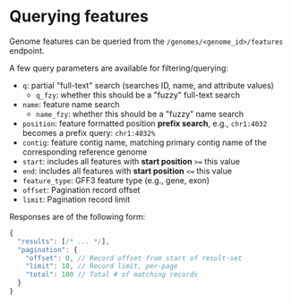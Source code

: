 # Querying features

Genome features can be queried from the `/genomes/<genome_id>/features` endpoint.

A few query parameters are available for filtering/querying:

* `q`: partial "full-text" search (searches ID, name, and attribute values)
  * `q_fzy`: whether this should be a "fuzzy" full-text search
* `name`: feature name search
  * `name_fzy`: whether this should be a "fuzzy" name search
* `position`: feature formatted position **prefix search**, e.g., `chr1:4032` becomes a prefix query: `chr1:4032%`
* `contig`: feature contig name, matching primary contig name of the corresponding reference genome
* `start`: includes all features with **start position** `>=` this value
* `end`: includes all features with **start position** `<=` this value
* `feature_type`: GFF3 feature type (e.g., gene, exon)
* `offset`: Pagination record offset
* `limit`: Pagination record limit

Responses are of the following form:

```js
{
  "results": [/* ... */],
  "pagination": {
    "offset": 0, // Record offset from start of result-set
    "limit": 10, // Record limit, per-page
    "total": 100 // Total # of matching records
  }
}
```
